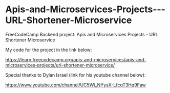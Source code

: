 # Apis-and-Microservices-Projects---URL-Shortener-Microservice
FreeCodeCamp Backend project: Apis and Microservices Projects - URL Shortener Microservice

My code for the project in the link below:

https://learn.freecodecamp.org/apis-and-microservices/apis-and-microservices-projects/url-shortener-microservice/

Special thanks to Dylan Israel (link for his youtube channel below):

https://www.youtube.com/channel/UC5Wi_NYysX-LfcqT3Hq9Faw
